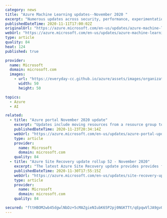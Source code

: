 ```yaml
---
category: news
title: "Azure Machine Learning updates--November 2020 "
excerpt: "Numerous updates across security, performance, experimentation and automated ML capabilities have been implemented. "
publishedDateTime: 2020-11-11T17:00:02Z
originalUrl: "https://azure.microsoft.com/en-us/updates/azure-machine-learning-updates-november-2020/"
webUrl: "https://azure.microsoft.com/en-us/updates/azure-machine-learning-updates-november-2020/"
type: article
quality: 84
heat: 124
published: true

provider:
  name: Microsoft
  domain: microsoft.com
  images:
    - url: "https://everyday-cc.github.io/azure/assets/images/organizations/microsoft.com-50x50.jpg"
      width: 50
      height: 50

topics:
  - Azure
  - AI

related:
  - title: "Azure portal November 2020 update"
    excerpt: "Updates include moving resources from a resource group to another region and a filter pills update."
    publishedDateTime: 2020-11-23T20:34:14Z
    webUrl: "https://azure.microsoft.com/en-us/updates/azure-portal-updatesnovember-2020/"
    type: article
    provider:
      name: Microsoft
      domain: microsoft.com
    quality: 84
  - title: "Azure Site Recovery update rollup 52 - November 2020"
    excerpt: "The latest Azure Site Recovery update provides provides fixes, updated Linux support for disaster recovery of Azure VMs, VMware VMs, and physical servers, and download links for Site Recovery components."
    publishedDateTime: 2020-11-30T17:55:15Z
    webUrl: "https://azure.microsoft.com/en-us/updates/site-recovery-update-rollup-52-november-2020/"
    type: article
    provider:
      name: Microsoft
      domain: microsoft.com
    quality: 84

secured: "fttHBOM2wb45dgwlNbDz+5cMAZgieNIubK65P2pj0NGKTTt/qEpqwVlJA9gvQ0A3ixpOF3kwWHxb+vRl728LFrpD7uS+XpjvgtlSmQZRQQbEASP2CaCsZcoXU4UJSqGLGC/l5DZ7oMtJeNsB1laHPDmscS6CVwpUfJa8vJD0EhjuhmSu4U4GEUL1djZv0z2PprgbKrlzUv0ETYvtW9W3e/UtSKjDD7BrvnawEPlOhb7p+PP/dwvD0CLLv8LuOMPipOvs/FcjeFDfQcsiVOLPHnaYWdji0NiWrmEuZc1iPhpmG6XiiLNqbWyxYlzUPMXmeLiXXyhwotCoa18dWK8ktHvXdVy3lllmVEtQ768YMRU=;j6hnIqUIDnrQljrzXrtwJg=="
---
```


